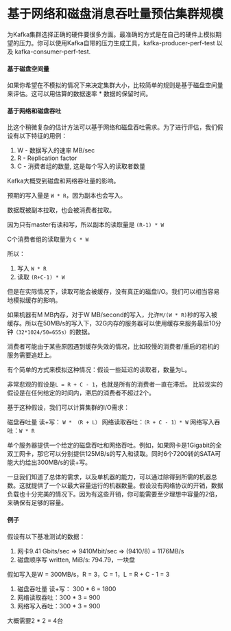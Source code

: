 # 基于网络和磁盘消息吞吐量预估集群规模

为Kafka集群选择正确的硬件要很多方面。最准确的方式是在自己的硬件上模拟期望的压力。你可以使用Kafka自带的压力生成工具，kafka-producer-perf-test 以及 kafka-consumer-perf-test.

#### 基于磁盘空间量
如果你希望在不模拟的情况下来决定集群大小，比较简单的规则是基于磁盘空间量来评估。这可以用估算的数据速率 * 数据的保留时间。

#### 基于网络和磁盘吞吐
比这个稍微复杂的估计方法可以基于网络和磁盘吞吐需求。为了进行评估，我们假设有以下特征的用例：

1. W - 数据写入的速率 MB/sec
2. R - Replication factor
3. C - 消费者组的数量, 这是每个写入的读取者数量

Kafka大概受到磁盘和网络吞吐量的影响。

预期的写入量是 `W * R`，因为副本也会写入。

数据既被副本拉取，也会被消费者拉取。

因为只有master有读和写，所以副本的读取量是 `(R-1) * W`

C个消费者组的读取量为 `C * W`

所以：

1. 写入 `W * R`
2. 读取 `(R+C-1) * W`

但是在实际情况下，读取可能会被缓存，没有真正的磁盘I/O。我们可以相当容易地模拟缓存的影响。

如果机器有M MB内存，对于W MB/second的写入，允许`M/(W * R)`秒的写入被缓存。所以在50MB/s的写入下，32G内存的服务器可以使用缓存来服务最后10分钟`（32*1024/50=655s）`的数据。

消费者可能由于某些原因遇到缓存失效的情况，比如较慢的消费者/重启的宕机的服务需要追赶上。

有个简单的方式来模拟这种情况：假设一些延迟的读取者，数量为L。

非常悲观的假设是`L = R + C - 1`，也就是所有的消费者一直在滞后。
比较现实的假设是在任何给定的时间内，滞后的消费者不超过2个。

基于这种假设，我们可以计算集群的I/O需求：

磁盘吞吐量 读+写： `W * （R + L）`
网络读取吞吐：`（R + C - 1）* W`
网络写入吞吐：`W * R`

单个服务器提供一个给定的磁盘吞吐和网络吞吐。例如，如果网卡是1Gigabit的全双工网卡，那它可以分别提供125MB/s的写入和读取。同时6个7200转的SATA可能大约给出300MB/s的读+写。

一旦我们知道了总体的需求，以及单机器的能力，可以通过除得到所需的机器总数。这就提供了一个以最大容量运行的机器数量。假设没有网络协议的开销，数据负载也十分完美的情况下。因为有这些开销，你可能需要至少理想中容量的2倍，来确保有足够的容量。

#### 例子

假设有以下基准测试的数据：

1. 网卡9.41 Gbits/sec => 9410Mbit/sec => (9410/8) = 1176MB/s
2. 磁盘顺序写 written, MiB/s: 794.79，一块盘

假如写入是W = 300MB/s，R = 3，C = 1，L = R + C - 1 = 3

1. 磁盘吞吐量 读+写： 300 * 6 = 1800
2. 网络读取吞吐：300 * 3 = 900
3. 网络写入吞吐：300 * 3 = 900

大概需要2 * 2 = 4台
